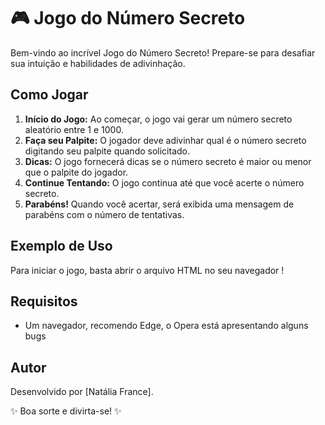 # 🎮 Jogo do Número Secreto

Bem-vindo ao incrível Jogo do Número Secreto! Prepare-se para desafiar sua intuição e habilidades de adivinhação.

## Como Jogar

1. **Início do Jogo:** Ao começar, o jogo vai gerar um número secreto aleatório entre 1 e 1000.
2. **Faça seu Palpite:** O jogador deve adivinhar qual é o número secreto digitando seu palpite quando solicitado.
3. **Dicas:** O jogo fornecerá dicas se o número secreto é maior ou menor que o palpite do jogador.
4. **Continue Tentando:** O jogo continua até que você acerte o número secreto.
5. **Parabéns!** Quando você acertar, será exibida uma mensagem de parabéns com o número de tentativas.

## Exemplo de Uso

Para iniciar o jogo, basta abrir o arquivo HTML no seu navegador !

## Requisitos

- Um navegador, recomendo Edge, o Opera está apresentando alguns bugs

## Autor

Desenvolvido  por [Natália France].



✨ Boa sorte e divirta-se! ✨
